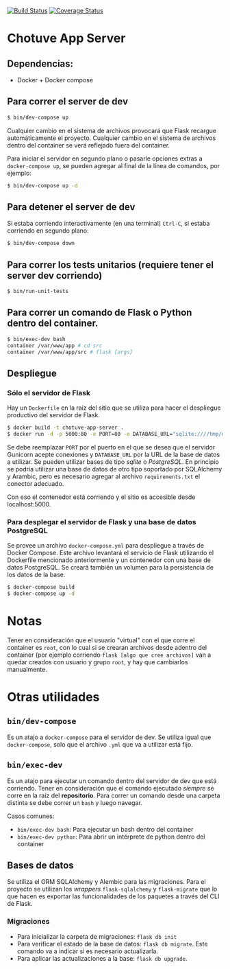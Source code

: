 [![Build Status](https://travis-ci.com/taller2fiuba/chotuve-app-server.svg?branch=master)](https://travis-ci.com/taller2fiuba/chotuve-app-server)
[![Coverage Status](https://coveralls.io/repos/github/taller2fiuba/chotuve-app-server/badge.svg?branch=poner_linter_y_coveralls)](https://coveralls.io/github/taller2fiuba/chotuve-app-server?branch=master)

# Chotuve App Server

## Dependencias:

- Docker + Docker compose

## Para correr el server de dev

```bash
$ bin/dev-compose up
```

Cualquier cambio en el sistema de archivos provocará que Flask recargue automáticamente el proyecto. Cualquier cambio en el sistema de archivos dentro del container se verá reflejado fuera del container.

Para iniciar el servidor en segundo plano o pasarle opciones extras a `docker-compose up`, se pueden agregar al final de la línea de comandos, por ejemplo:

```bash
$ bin/dev-compose up -d
```

## Para detener el server de dev

Si estaba corriendo interactivamente (en una terminal) `Ctrl-C`, si estaba corriendo
en segundo plano:

```bash
$ bin/dev-compose down
```

## Para correr los tests unitarios (requiere tener el server dev corriendo)

```bash
$ bin/run-unit-tests
```

## Para correr un comando de Flask o Python dentro del container.

```bash
$ bin/exec-dev bash
container /var/www/app # cd src
container /var/www/app/src # flask [args]
```

## Despliegue

### Sólo el servidor de Flask
Hay un `Dockerfile` en la raíz del sitio que se utiliza para hacer el despliegue productivo del servidor de Flask.

```bash
$ docker build -t chotuve-app-server .
$ docker run -d -p 5000:80 -e PORT=80 -e DATABASE_URL="sqlite:////tmp/db.db" chotuve-app-server
```

Se debe reemplazar `PORT` por el puerto en el que se desea que el servidor Gunicorn acepte conexiones y `DATABASE_URL` por la URL de la base de datos a utilizar. Se pueden utilizar bases de tipo *sqlite* o *PostgreSQL*. En principio se podría utilizar una base de datos de otro tipo soportado por SQLAlchemy y Arambic, pero es necesario agregar al archivo `requirements.txt` el conector adecuado.

Con eso el contenedor está corriendo y el sitio es accesible desde localhost:5000.

### Para desplegar el servidor de Flask y una base de datos PostgreSQL
Se provee un archivo `docker-compose.yml` para despliegue a través de Docker Compose. Este archivo levantará el servicio de Flask utilizando el Dockerfile mencionado anteriormente y un contenedor con una base de datos PostgreSQL. Se creará también un volumen para la persistencia de los datos de la base.

```bash
$ docker-compose build
$ docker-compose up -d
```

# Notas

Tener en consideración que el usuario "virtual" con el que corre el container es `root`, con lo cual si se crearan archivos desde adentro del container (por ejemplo corriendo `flask [algo que cree archivos]` van a quedar creados con usuario y grupo `root`, y hay que cambiarlos manualmente.

# Otras utilidades

## `bin/dev-compose`

Es un atajo a `docker-compose` para el servidor de dev. Se utiliza igual que `docker-compose`, solo que el archivo `.yml` que va a utilizar está fijo.

## `bin/exec-dev`

Es un atajo para ejecutar un comando dentro del servidor de dev que está corriendo. Tener en consideración que el comando ejecutado *siempre* se corre en la raíz del **repositorio**. Para correr un comando desde una carpeta distinta se debe correr un `bash` y luego navegar.

Casos comunes:
- `bin/exec-dev bash`: Para ejecutar un bash dentro del container
- `bin/exec-dev python`: Para abrir un intérprete de python dentro del container

## Bases de datos
Se utiliza el ORM SQLAlchemy y Alembic para las migraciones. Para el proyecto se utilizan los *wrappers* `flask-sqlalchemy` y `flask-migrate` que lo que hacen es exportar las funcionalidades de los paquetes a través del CLI de Flask.

### Migraciones
- Para inicializar la carpeta de migraciones: `flask db init`
- Para verificar el estado de la base de datos: `flask db migrate`. Este comando va a indicar si es necesario actualizarla.
- Para aplicar las actualizaciones a la base: `flask db upgrade`.
